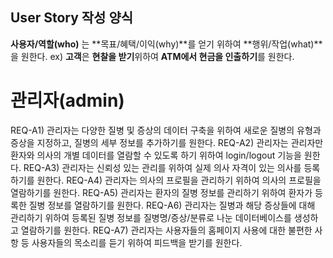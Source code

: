 ## User Story 작성 양식
**사용자/역할(who)** 는 **목표/혜택/이익(why)**를 얻기 위하여 **행위/작업(what)**을 원한다.
ex) **고객**은 **현찰을 받기**위하여 **ATM에서 현금을 인출하기**를 원한다.

# 관리자(admin)

REQ-A1) 관리자는 다양한 질병 및 증상의 데이터 구축을 위하여 새로운 질병의 유형과 증상을 지정하고, 질병의 세부 정보를 추가하기를 원한다.
REQ-A2) 관리자는 관리자만 환자와 의사의 개별 데이터를 열람할 수 있도록 하기 위하여 login/logout 기능을 원한다.
REQ-A3) 관리자는 신뢰성 있는 관리를 위하여 실제 의사 자격이 있는 의사를 등록하기를 원한다.
REQ-A4) 관리자는 의사의 프로필을 관리하기 위하여 의사의 프로필을 열람하기를 원한다.
REQ-A5) 관리자는 환자의 질병 정보를 관리하기 위하여 환자가 등록한 질병 정보를 열람하기를 원한다.
REQ-A6) 관리자는 질병과 해당 증상들에 대해 관리하기 위하여 등록된 질병 정보를 질병명/증상/분류로 나눈 데이터베이스를 생성하고 열람하기를 원한다.
REQ-A7) 관리자는 사용자들의 홈페이지 사용에 대한 불편한 사항 등 사용자들의 목소리를 듣기 위하여 피드백을 받기를 원한다.
